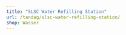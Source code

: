 ```yaml
---
title: "SLSC Water Refilling Station"
url: /tandag/slsc-water-refilling-station/
shop: Wasser
---
```

